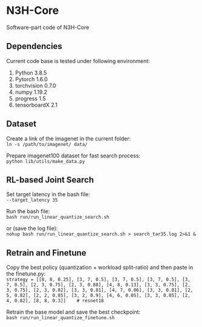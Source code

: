 # N3H-Core
Software-part code of N3H-Core

## Dependencies
Current code base is tested under following environment:  
1. Python 3.8.5
2. Pytorch 1.6.0
3. torchvision 0.7.0
4. numpy 1.19.2
5. progress 1.5
6. tensorboardX 2.1

## Dataset
Create a link of the imagenet in the current folder:  
`ln -s /path/to/imagenet/ data/`

Prepare imagenet100 dataset for fast search process:  
`python lib/utils/make_data.py`

## RL-based Joint Search
Set target latency in the bash file:  
`--target_latency 35`

Run the bash file:  
`bash run/run_linear_quantize_search.sh`  

or (save the log file):  
`nohup bash run/run_linear_quantize_search.sh > search_tar35.log 2>&1 &`

## Retrain and Finetune
Copy the best policy (quantization + workload split-ratio) and then paste in the finetune.py:  
`strategy = [[8, 8, 0.25], [3, 7, 0.5], [3, 7, 0.5], [3, 7, 0.5], [3, 7, 0.5], [2, 3, 0.75], [2, 3, 0.88], [4, 8, 0.13], [3, 3, 0.75], [2, 3, 0.75], [2, 3, 0.82], [3, 3, 0.81], [4, 7, 0.06], [3, 3, 0.81], [2, 5, 0.82], [2, 2, 0.85], [3, 2, 0.9], [4, 6, 0.05], [3, 3, 0.85], [2, 4, 0.82], [8, 8, 0.3]]    # resnet18`  

Retrain the base model and save the best checkpoint:  
`bash run/run_linear_quantize_finetune.sh`  


